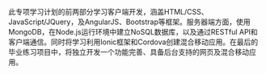 此专项学习计划的前两部分学习客户端开发，涵盖HTML/CSS、JavaScript/JQuery，及AngularJS、Bootstrap等框架。服务器端方面，使用MongoDB，在Node.js运行环境中建立NoSQL数据库，以及通过RESTful API和客户端通信。同时将学习利用Ionic框架和Cordova创建混合移动应用。在最后的毕业练习项目中，将独立开发一个功能完善、具备后台支持的网页及混合移动应用。
